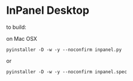 # InPanel Desktop


to build:

on Mac OSX

```shell
pyinstaller -D -w -y --noconfirm inpanel.py
```

or

```shell
pyinstaller -D -w -y --noconfirm inpanel.spec
```
